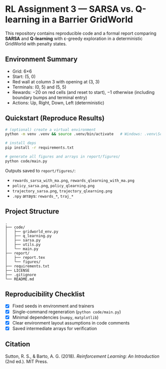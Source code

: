 # RL Assignment 3 — SARSA vs. Q-learning in a Barrier GridWorld

This repository contains reproducible code and a formal report comparing **SARSA** and **Q-learning** with ε-greedy exploration in a deterministic GridWorld with penalty states.

## Environment Summary
- Grid: 6×6
- Start: (5, 0)
- Red wall at column 3 with opening at (3, 3)
- Terminals: (0, 5) and (5, 5)
- Rewards: −20 on red cells (and reset to start), −1 otherwise (including boundary bumps and terminal entry)
- Actions: Up, Right, Down, Left (deterministic)

## Quickstart (Reproduce Results)
```bash
# (optional) create a virtual environment
python -m venv .venv && source .venv/bin/activate   # Windows: .venv\Scripts\activate

# install deps
pip install -r requirements.txt

# generate all figures and arrays in report/figures/
python code/main.py
```

Outputs saved to `report/figures/`:
- `rewards_sarsa_with_ma.png`, `rewards_qlearning_with_ma.png`
- `policy_sarsa.png`, `policy_qlearning.png`
- `trajectory_sarsa.png`, `trajectory_qlearning.png`
- `.npy` arrays: `rewards_*`, `traj_*`

## Project Structure
```
.
├── code/
│   ├── gridworld_env.py
│   ├── q_learning.py
│   ├── sarsa.py
│   ├── utils.py
│   └── main.py
├── report/
│   ├── report.tex
│   └── figures/
├── requirements.txt
├── LICENSE
├── .gitignore
└── README.md
```

## Reproducibility Checklist
- [x] Fixed seeds in environment and trainers
- [x] Single-command regeneration (`python code/main.py`)
- [x] Minimal dependencies (`numpy`, `matplotlib`)
- [x] Clear environment layout assumptions in code comments
- [x] Saved intermediate arrays for verification

## Citation
Sutton, R. S., & Barto, A. G. (2018). *Reinforcement Learning: An Introduction* (2nd ed.). MIT Press.
